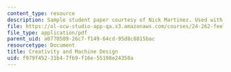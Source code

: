 ```yaml
---
content_type: resource
description: Sample student paper courtesy of Nick Martinez. Used with permission.
file: https://ol-ocw-studio-app-qa.s3.amazonaws.com/courses/24-262-feeling-and-imagination-in-art-science-and-technology-spring-2004/f979f45231b47fb9f16e55198e24358a_creativity_mach.pdf
file_type: application/pdf
parent_uid: a0770509-26c7-f149-64cd-95d8c8815bac
resourcetype: Document
title: Creativity and Machine Design
uid: f979f452-31b4-7fb9-f16e-55198e24358a
---
```

